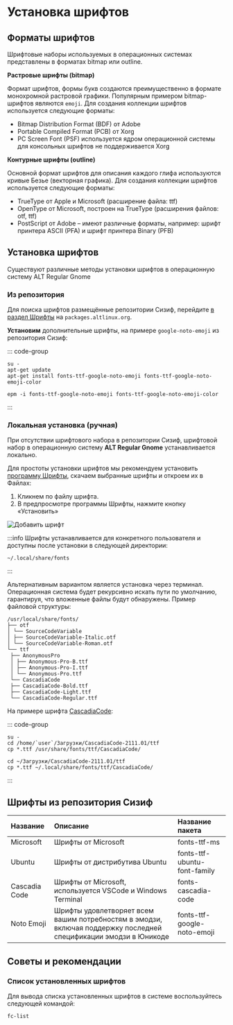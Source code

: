 # Установка шрифтов

## Форматы шрифтов

Шрифтовые наборы используемых в операционных системах представлены в форматах bitmap или outline.

**Растровые шрифты (bitmap)**

Формат шрифтов, формы букв создаются преимущественно в формате монохромной растровой графики. Популярным примером bitmap-шрифтов являются `emoji`. Для создания коллекции шрифтов используется следующие форматы:

- Bitmap Distribution Format (BDF) от Adobe
- Portable Compiled Format (PCB) от Xorg
- PC Screen Font (PSF) используется ядром операционной системы для консольных шрифтов не поддерживается Xorg

**Контурные шрифты (outline)**

Основной формат шрифтов для описания каждого глифа используются кривые Безье (векторная графика). Для создания коллекции шрифтов используется следующие форматы:

- TrueType от Apple и Microsoft (расширение файла: ttf)
- OpenType от Microsoft, построен на TrueType (расширения файлов: otf, ttf)
- PostScript от Adobe – имеют различные форматы, например: шрифт принтера ASCII (PFA) и шрифт принтера Binary (PFB)

## Установка шрифтов

Существуют различные методы установки шрифтов в операционную систему ALT Regular Gnome

### Из репозитория

Для поиска шрифтов размещённые репозитории Сизиф, перейдите [в раздел Шрифты](https://packages.altlinux.org/ru/sisyphus/packages/System/Fonts/) на `packages.altlinux.org`.

**Установим** дополнительные шрифты, на примере `google-noto-emoji` из репозитория Сизиф:

::: code-group

```shell[apt-get]
su -
apt-get update
apt-get install fonts-ttf-google-noto-emoji fonts-ttf-google-noto-emoji-color
```

```shell[epm]
epm -i fonts-ttf-google-noto-emoji fonts-ttf-google-noto-emoji-color
```

:::

### Локальная установка (ручная)

При отсутствии шрифтового набора в репозитории Сизиф, шрифтовой набор в операционную систему **ALT Regular Gnome** устанавливается локально.

Для простоты установки шрифтов мы рекомендуем установить [программу Шрифты](/font-viewer), скачаем выбранные шрифты и откроем их в Файлах:

1. Кликнем по файлу шрифта.
2. В предпросмотре программы Шрифты, нажмите кнопку «Установить»

![Добавить шрифт](/add-fonts/add-fonts-1.png)

:::info
Шрифты устанавливается для конкретного пользователя и доступны после установки в следующей директории:

```
~/.local/share/fonts
```

:::

Альтернативным вариантом является установка через терминал. Операционная система будет рекурсивно искать пути по умолчанию, гарантируя, что вложенные файлы будут обнаружены. Пример файловой структуры:

```
/usr/local/share/fonts/
├── otf
│ └── SourceCodeVariable
│ ├── SourceCodeVariable-Italic.otf
│ └── SourceCodeVariable-Roman.otf
└── ttf
 ├── AnonymousPro
 │ ├── Anonymous-Pro-B.ttf
 │ ├── Anonymous-Pro-I.ttf
 │ └── Anonymous-Pro.ttf
 └── CascadiaCode
 ├── CascadiaCode-Bold.ttf
 ├── CascadiaCode-Light.ttf
 └── CascadiaCode-Regular.ttf
```

На примере шрифта [CascadiaCode](https://github.com/microsoft/cascadia-code/releases/tag/v2111.01):

::: code-group

```shell[Общесистемная]
su -
cd /home/`user`/Загрузки/CascadiaCode-2111.01/ttf
cp *.ttf /usr/share/fonts/ttf/CascadiaCode/
```

```shell[Пользовательская]
cd ~/Загрузки/CascadiaCode-2111.01/ttf
cp *.ttf ~/.local/share/fonts/ttf/CascadiaCode/
```

:::

## Шрифты из репозитория Сизиф

| Название      | Описание                                                                                                         | Название пакета              |
| :------------ | :--------------------------------------------------------------------------------------------------------------- | :--------------------------- |
| Microsoft     | Шрифты от Microsoft                                                                                              | fonts-ttf-ms                 |
| Ubuntu        | Шрифты от дистрибутива Ubuntu                                                                                    | fonts-ttf-ubuntu-font-family |
| Cascadia Code | Шрифты от Microsoft, используется VSCode и Windows Terminal                                                      | fonts-cascadia-code          |
| Noto Emoji    | Шрифты удовлетворяет всем вашим потребностям в эмодзи, включая поддержку последней спецификации эмодзи в Юникоде | fonts-ttf-google-noto-emoji  |

## Советы и рекомендации

### Список установленных шрифтов

Для вывода списка установленных шрифтов в системе воспользуйтесь следующей командой:

```shell
fc-list
```
